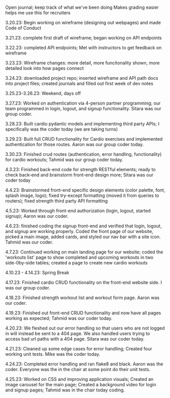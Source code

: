 Open journal; keep track of what we've been doing
Makes grading easier
helps me use this for recruiters

3.20.23: Begin working on wireframe (designing out webpages) and made Code of Conduct

3.21.23: complete first draft of wireframe; began working on API endpoints

3.22.23: completed API endpoints; Met with instructors to get feedback on wireframe

3.23.23: Wireframe changes: more detail, more funcitonality shown, more detailed look into how pages connect

3.24.23: downloaded project repo; inserted wireframe and API path docs into project files; created journals and filled out first week of dev notes

3.25.23-3.26.23: Weekend, days off

3.27.23: Worked on authentication via 4-person partner programming; our team programmed in login, logout, and signup functionality. Sitara was our group coder.

3.28.23: Built cardio pydantic models and implementing third party APIs; I specifically was the coder today (we are taking turns)

3.29.23: Built full CRUD functionality for Cardio exercises and implemented authentication for those routes. Aaron was our group coder today.

3.30.23: Finished crud routes (authentication, error handling, functionality) for cardio workouts; Tahmid was our group coder today.

4.3.23: Finished back-end code for strength RESTful elements; ready to check back-end and brainstorm front-end design more; Sitara was our coder today

4.4.23: Brainstormed front-end specific design elements (color palette, font, splash image, logo); fixed try-except formatting (moved it from queries to routers); fixed strength third party API formatting

4.5.23: Worked through front-end authorization (login, logout, started signup); Aaron was our coder. 

4.6.23: finished coding the signup front-end and verified that login, logout, and signup are working properly. Coded the front page of our website, picked a main image, added cards, and styled our nav bar with a site icon. Tahmid was our coder.

4.7.23: Continued working on main landing page for our website; coded the 'workouts list' page to show completed and upcoming workouts in two side-0by-side tables; created a page to create new cardio workouts

4.10.23 - 4.14.23: Spring Break

4.17.23: Finished cardio CRUD functionality on the front-end website side. I was our group coder.

4.18.23: Finished strength workout list and workout form page. Aaron was our coder.

4.19.23: Finished out front-end CRUD functionality and now have all pages working as expected; Tahmid was our coder today.

4.20.23: We fleshed out our error handling so that users who are not logged in will instead be sent to a 404 page. We also handled users trying to access bad url paths with a 404 page. Sitara was our coder today.

4.21.23: Cleaned up some edge cases for error handling; Created four working unit tests. Mike was the coder today.

4.24.23: Completed error handling and ran flake8 and black. Aaron was the coder. Everyone was the in the chair at some point do their unit tests.

4.25.23: Worked on CSS and improving application visuals; Created an image carousel for the main page; Created a background video for login and signup pages; Tahmid was in the chair today coding.